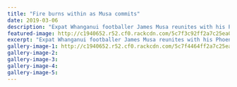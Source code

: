 ```yaml
---
title: "Fire burns within as Musa commits"
date: 2019-03-06
description: "Expat Whanganui footballer James Musa reunites with his Phoenix Rising boss, the legendary Didier Drogba..."
featured-image: http://c1940652.r52.cf0.rackcdn.com/5c7f3c92ff2a7c25ea0000ba/Musa-6.3.19-chronicle.jpg
excerpt: "Expat Whanganui footballer James Musa reunites with his Phoenix Rising boss, the legendary Chelsea and Ivory Coast striker Didier Drogba.."
gallery-image-1: http://c1940652.r52.cf0.rackcdn.com/5c7f4464ff2a7c25ea0000c4/Phoenix-Rising-emblem-black-and-red.png
gallery-image-2: 
gallery-image-3: 
gallery-image-4: 
gallery-image-5: 
---
```

